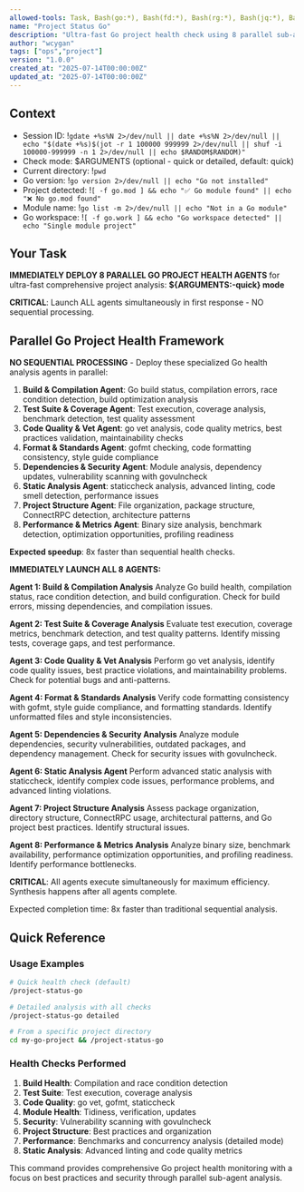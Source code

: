 ```yaml
---
allowed-tools: Task, Bash(go:*), Bash(fd:*), Bash(rg:*), Bash(jq:*), Bash(gdate:*), Bash(echo:*), Bash(which:*), Bash(eza:*), Bash(bat:*)
name: "Project Status Go"
description: "Ultra-fast Go project health check using 8 parallel sub-agents for comprehensive analysis"
author: "wcygan"
tags: ["ops","project"]
version: "1.0.0"
created_at: "2025-07-14T00:00:00Z"
updated_at: "2025-07-14T00:00:00Z"
---
```


## Context

- Session ID: !`gdate +%s%N 2>/dev/null || date +%s%N 2>/dev/null || echo "$(date +%s)$(jot -r 1 100000 999999 2>/dev/null || shuf -i 100000-999999 -n 1 2>/dev/null || echo $RANDOM$RANDOM)"`
- Check mode: $ARGUMENTS (optional - quick or detailed, default: quick)
- Current directory: !`pwd`
- Go version: !`go version 2>/dev/null || echo "Go not installed"`
- Project detected: !`[ -f go.mod ] && echo "✅ Go module found" || echo "❌ No go.mod found"`
- Module name: !`go list -m 2>/dev/null || echo "Not in a Go module"`
- Go workspace: !`[ -f go.work ] && echo "Go workspace detected" || echo "Single module project"`

## Your Task

**IMMEDIATELY DEPLOY 8 PARALLEL GO PROJECT HEALTH AGENTS** for ultra-fast comprehensive project analysis: **${ARGUMENTS:-quick} mode**

**CRITICAL**: Launch ALL agents simultaneously in first response - NO sequential processing.

## Parallel Go Project Health Framework

**NO SEQUENTIAL PROCESSING** - Deploy these specialized Go health analysis agents in parallel:

1. **Build & Compilation Agent**: Go build status, compilation errors, race condition detection, build optimization analysis
2. **Test Suite & Coverage Agent**: Test execution, coverage analysis, benchmark detection, test quality assessment
3. **Code Quality & Vet Agent**: go vet analysis, code quality metrics, best practices validation, maintainability checks
4. **Format & Standards Agent**: gofmt checking, code formatting consistency, style guide compliance
5. **Dependencies & Security Agent**: Module analysis, dependency updates, vulnerability scanning with govulncheck
6. **Static Analysis Agent**: staticcheck analysis, advanced linting, code smell detection, performance issues
7. **Project Structure Agent**: File organization, package structure, ConnectRPC detection, architecture patterns
8. **Performance & Metrics Agent**: Binary size analysis, benchmark detection, optimization opportunities, profiling readiness

**Expected speedup**: 8x faster than sequential health checks.

**IMMEDIATELY LAUNCH ALL 8 AGENTS:**

**Agent 1: Build & Compilation Analysis**
Analyze Go build health, compilation status, race condition detection, and build configuration. Check for build errors, missing dependencies, and compilation issues.

**Agent 2: Test Suite & Coverage Analysis**
Evaluate test execution, coverage metrics, benchmark detection, and test quality patterns. Identify missing tests, coverage gaps, and test performance.

**Agent 3: Code Quality & Vet Analysis**
Perform go vet analysis, identify code quality issues, best practice violations, and maintainability problems. Check for potential bugs and anti-patterns.

**Agent 4: Format & Standards Analysis**
Verify code formatting consistency with gofmt, style guide compliance, and formatting standards. Identify unformatted files and style inconsistencies.

**Agent 5: Dependencies & Security Analysis**
Analyze module dependencies, security vulnerabilities, outdated packages, and dependency management. Check for security issues with govulncheck.

**Agent 6: Static Analysis Agent**
Perform advanced static analysis with staticcheck, identify complex code issues, performance problems, and advanced linting violations.

**Agent 7: Project Structure Analysis**
Assess package organization, directory structure, ConnectRPC usage, architectural patterns, and Go project best practices. Identify structural issues.

**Agent 8: Performance & Metrics Analysis**
Analyze binary size, benchmark availability, performance optimization opportunities, and profiling readiness. Identify performance bottlenecks.

**CRITICAL**: All agents execute simultaneously for maximum efficiency. Synthesis happens after all agents complete.

Expected completion time: 8x faster than traditional sequential analysis.

## Quick Reference

### Usage Examples

```bash
# Quick health check (default)
/project-status-go

# Detailed analysis with all checks
/project-status-go detailed

# From a specific project directory
cd my-go-project && /project-status-go
```

### Health Checks Performed

1. **Build Health**: Compilation and race condition detection
2. **Test Suite**: Test execution, coverage analysis
3. **Code Quality**: go vet, gofmt, staticcheck
4. **Module Health**: Tidiness, verification, updates
5. **Security**: Vulnerability scanning with govulncheck
6. **Project Structure**: Best practices and organization
7. **Performance**: Benchmarks and concurrency analysis (detailed mode)
8. **Static Analysis**: Advanced linting and code quality metrics

This command provides comprehensive Go project health monitoring with a focus on best practices and security through parallel sub-agent analysis.